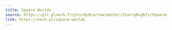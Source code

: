 ```yaml
---
title: Square Worlds
source: https://git.plnech.fr/pln/Hydra/raw/master/StarryNights/SquareWorlds.js
link: https://nech.pl/square-worlds
---
```


